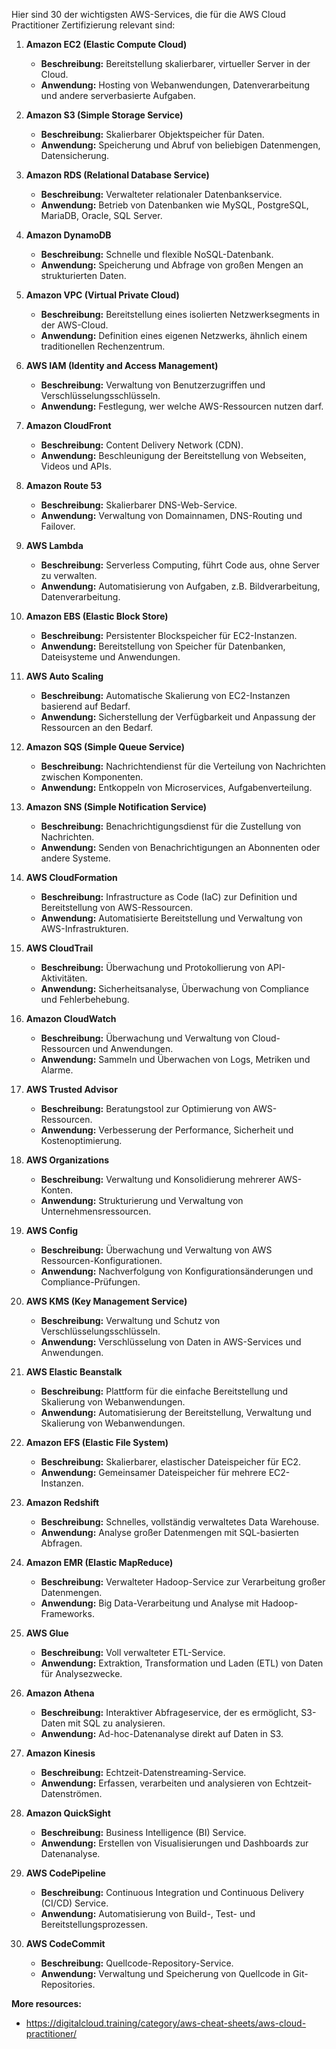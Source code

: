 Hier sind 30 der wichtigsten AWS-Services, die für die AWS Cloud Practitioner Zertifizierung relevant sind:

1. **Amazon EC2 (Elastic Compute Cloud)**
   - **Beschreibung:** Bereitstellung skalierbarer, virtueller Server in der Cloud.
   - **Anwendung:** Hosting von Webanwendungen, Datenverarbeitung und andere serverbasierte Aufgaben.

2. **Amazon S3 (Simple Storage Service)**
   - **Beschreibung:** Skalierbarer Objektspeicher für Daten.
   - **Anwendung:** Speicherung und Abruf von beliebigen Datenmengen, Datensicherung.

3. **Amazon RDS (Relational Database Service)**
   - **Beschreibung:** Verwalteter relationaler Datenbankservice.
   - **Anwendung:** Betrieb von Datenbanken wie MySQL, PostgreSQL, MariaDB, Oracle, SQL Server.

4. **Amazon DynamoDB**
   - **Beschreibung:** Schnelle und flexible NoSQL-Datenbank.
   - **Anwendung:** Speicherung und Abfrage von großen Mengen an strukturierten Daten.

5. **Amazon VPC (Virtual Private Cloud)**
   - **Beschreibung:** Bereitstellung eines isolierten Netzwerksegments in der AWS-Cloud.
   - **Anwendung:** Definition eines eigenen Netzwerks, ähnlich einem traditionellen Rechenzentrum.

6. **AWS IAM (Identity and Access Management)**
   - **Beschreibung:** Verwaltung von Benutzerzugriffen und Verschlüsselungsschlüsseln.
   - **Anwendung:** Festlegung, wer welche AWS-Ressourcen nutzen darf.

7. **Amazon CloudFront**
   - **Beschreibung:** Content Delivery Network (CDN).
   - **Anwendung:** Beschleunigung der Bereitstellung von Webseiten, Videos und APIs.

8. **Amazon Route 53**
   - **Beschreibung:** Skalierbarer DNS-Web-Service.
   - **Anwendung:** Verwaltung von Domainnamen, DNS-Routing und Failover.

9. **AWS Lambda**
   - **Beschreibung:** Serverless Computing, führt Code aus, ohne Server zu verwalten.
   - **Anwendung:** Automatisierung von Aufgaben, z.B. Bildverarbeitung, Datenverarbeitung.

10. **Amazon EBS (Elastic Block Store)**
    - **Beschreibung:** Persistenter Blockspeicher für EC2-Instanzen.
    - **Anwendung:** Bereitstellung von Speicher für Datenbanken, Dateisysteme und Anwendungen.

11. **AWS Auto Scaling**
    - **Beschreibung:** Automatische Skalierung von EC2-Instanzen basierend auf Bedarf.
    - **Anwendung:** Sicherstellung der Verfügbarkeit und Anpassung der Ressourcen an den Bedarf.

12. **Amazon SQS (Simple Queue Service)**
    - **Beschreibung:** Nachrichtendienst für die Verteilung von Nachrichten zwischen Komponenten.
    - **Anwendung:** Entkoppeln von Microservices, Aufgabenverteilung.

13. **Amazon SNS (Simple Notification Service)**
    - **Beschreibung:** Benachrichtigungsdienst für die Zustellung von Nachrichten.
    - **Anwendung:** Senden von Benachrichtigungen an Abonnenten oder andere Systeme.

14. **AWS CloudFormation**
    - **Beschreibung:** Infrastructure as Code (IaC) zur Definition und Bereitstellung von AWS-Ressourcen.
    - **Anwendung:** Automatisierte Bereitstellung und Verwaltung von AWS-Infrastrukturen.

15. **AWS CloudTrail**
    - **Beschreibung:** Überwachung und Protokollierung von API-Aktivitäten.
    - **Anwendung:** Sicherheitsanalyse, Überwachung von Compliance und Fehlerbehebung.

16. **Amazon CloudWatch**
    - **Beschreibung:** Überwachung und Verwaltung von Cloud-Ressourcen und Anwendungen.
    - **Anwendung:** Sammeln und Überwachen von Logs, Metriken und Alarme.

17. **AWS Trusted Advisor**
    - **Beschreibung:** Beratungstool zur Optimierung von AWS-Ressourcen.
    - **Anwendung:** Verbesserung der Performance, Sicherheit und Kostenoptimierung.

18. **AWS Organizations**
    - **Beschreibung:** Verwaltung und Konsolidierung mehrerer AWS-Konten.
    - **Anwendung:** Strukturierung und Verwaltung von Unternehmensressourcen.

19. **AWS Config**
    - **Beschreibung:** Überwachung und Verwaltung von AWS Ressourcen-Konfigurationen.
    - **Anwendung:** Nachverfolgung von Konfigurationsänderungen und Compliance-Prüfungen.

20. **AWS KMS (Key Management Service)**
    - **Beschreibung:** Verwaltung und Schutz von Verschlüsselungsschlüsseln.
    - **Anwendung:** Verschlüsselung von Daten in AWS-Services und Anwendungen.

21. **AWS Elastic Beanstalk**
    - **Beschreibung:** Plattform für die einfache Bereitstellung und Skalierung von Webanwendungen.
    - **Anwendung:** Automatisierung der Bereitstellung, Verwaltung und Skalierung von Webanwendungen.

22. **Amazon EFS (Elastic File System)**
    - **Beschreibung:** Skalierbarer, elastischer Dateispeicher für EC2.
    - **Anwendung:** Gemeinsamer Dateispeicher für mehrere EC2-Instanzen.

23. **Amazon Redshift**
    - **Beschreibung:** Schnelles, vollständig verwaltetes Data Warehouse.
    - **Anwendung:** Analyse großer Datenmengen mit SQL-basierten Abfragen.

24. **Amazon EMR (Elastic MapReduce)**
    - **Beschreibung:** Verwalteter Hadoop-Service zur Verarbeitung großer Datenmengen.
    - **Anwendung:** Big Data-Verarbeitung und Analyse mit Hadoop-Frameworks.

25. **AWS Glue**
    - **Beschreibung:** Voll verwalteter ETL-Service.
    - **Anwendung:** Extraktion, Transformation und Laden (ETL) von Daten für Analysezwecke.

26. **Amazon Athena**
    - **Beschreibung:** Interaktiver Abfrageservice, der es ermöglicht, S3-Daten mit SQL zu analysieren.
    - **Anwendung:** Ad-hoc-Datenanalyse direkt auf Daten in S3.

27. **Amazon Kinesis**
    - **Beschreibung:** Echtzeit-Datenstreaming-Service.
    - **Anwendung:** Erfassen, verarbeiten und analysieren von Echtzeit-Datenströmen.

28. **Amazon QuickSight**
    - **Beschreibung:** Business Intelligence (BI) Service.
    - **Anwendung:** Erstellen von Visualisierungen und Dashboards zur Datenanalyse.

29. **AWS CodePipeline**
    - **Beschreibung:** Continuous Integration und Continuous Delivery (CI/CD) Service.
    - **Anwendung:** Automatisierung von Build-, Test- und Bereitstellungsprozessen.

30. **AWS CodeCommit**
    - **Beschreibung:** Quellcode-Repository-Service.
    - **Anwendung:** Verwaltung und Speicherung von Quellcode in Git-Repositories.

**More resources:**
- https://digitalcloud.training/category/aws-cheat-sheets/aws-cloud-practitioner/
